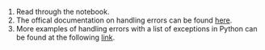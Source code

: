1. Read through the notebook.
2. The offical documentation on handling errors can be found [here](https://docs.python.org/3/tutorial/errors.html).
3. More examples of handling errors with a list of exceptions in Python can be found at the following [link](https://www.tutorialspoint.com/python/python_exceptions.htm).
